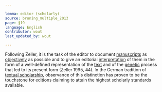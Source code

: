 ```yaml
---

lemma: editor (scholarly)
source: bruning_multiple_2013
page: §19
language: English
contributor: wout
last_updated_by: wout

---
```


Following Zeller, it is the task of the editor to document [manuscripts](manuscript.html) as [objectively](objectivity.html) as possible and to give an editorial [interpretation](interpretation.html) of them in the form of a well-defined representation of the [text](text.html) and of the [genetic](genesis.html) process that led to its present form (Zeller 1995, 44). In the German tradition of [textual scholarship](textualScholarship.html), observance of this distinction has proven to be the touchstone for editions claiming to attain the highest scholarly standards available.
